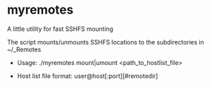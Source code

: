 myremotes
=========

A little utility for fast SSHFS mounting

The script mounts/unmounts SSHFS locations
to the subdirectories in ~/_Remotes

* Usage: ./myremotes mount|umount <path_to_hostlist_file>

* Host list file format:
user@host[:port][#remotedir]
